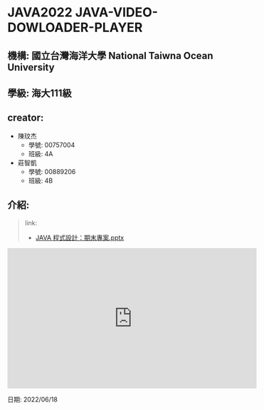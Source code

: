 # JAVA2022 JAVA-VIDEO-DOWLOADER-PLAYER

## 機構: 國立台灣海洋大學 National Taiwna Ocean University 

## 學級: 海大111級

## creator: 
- 陳玟杰
  - 學號: 00757004
  - 班級: 4A
- 莊智凱
  - 學號: 00889206
  - 班級: 4B

## 介紹:
> link:
> - [JAVA 程式設計：期末專案.pptx](https://docs.google.com/presentation/d/1AsxUBcvZMzqE3dpWKKijy38BUeFqqr1G/edit#slide=id.g13520a4605b_0_0)


<iframe width="560" height="315" src="https://www.youtube.com/embed/qkkOwwR9dgs" title="YouTube video player" frameborder="0" allow="accelerometer; autoplay; clipboard-write; encrypted-media; gyroscope; picture-in picture" allowfullscreen></iframe>

日期: 2022/06/18
